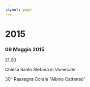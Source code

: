 ```yaml
---
layout: page
---
```


# 2015

### 09 Maggio 2015

21,00

Chiesa Santo Stefano in Vimercate

30^ Rassegna Corale "Albino Cattaneo"
